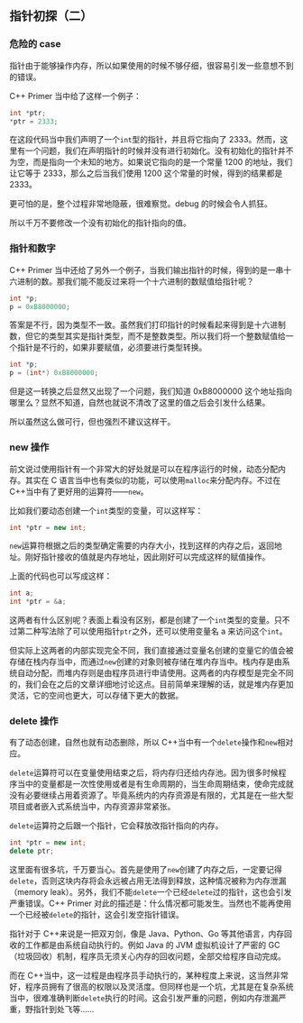 ## 指针初探（二）

### 危险的 case

指针由于能够操作内存，所以如果使用的时候不够仔细，很容易引发一些意想不到的错误。

C++ Primer 当中给了这样一个例子：

```C++
int *ptr;
*ptr = 2333;
```

在这段代码当中我们声明了一个`int`型的指针，并且将它指向了 2333。然而，这里有一个问题，我们在声明指针的时候并没有进行初始化。没有初始化的指针并不为空，而是指向一个未知的地方。如果说它指向的是一个常量 1200 的地址，我们让它等于 2333，那么之后当我们使用 1200 这个常量的时候，得到的结果都是 2333。

更可怕的是，整个过程非常地隐蔽，很难察觉。debug 的时候会令人抓狂。

所以千万不要修改一个没有初始化的指针指向的值。

### 指针和数字

C++ Primer 当中还给了另外一个例子，当我们输出指针的时候，得到的是一串十六进制的数。那我们能不能反过来将一个十六进制的数赋值给指针呢？

```C++
int *p;
p = 0xB8000000;
```

答案是不行，因为类型不一致。虽然我们打印指针的时候看起来得到是十六进制数，但它的类型其实是指针类型，而不是整数类型。所以我们将一个整数赋值给一个指针是不行的，如果非要赋值，必须要进行类型转换。

```C++
int *p;
p = (int*) 0xB8000000;
```

但是这一转换之后显然又出现了一个问题，我们知道 0xB8000000 这个地址指向哪里么？显然不知道，自然也就说不清改了这里的值之后会引发什么结果。

所以虽然这么做可行，但也强烈不建议这样干。

### new 操作

前文说过使用指针有一个非常大的好处就是可以在程序运行的时候，动态分配内存。其实在 C 语言当中也有类似的功能，可以使用`malloc`来分配内存。不过在 C++当中有了更好用的运算符——`new`。

比如我们要动态创建一个`int`类型的变量，可以这样写：

```C++
int *ptr = new int;
```

`new`运算符根据之后的类型确定需要的内存大小，找到这样的内存之后，返回地址。刚好指针接收的值就是内存地址，因此刚好可以完成这样的赋值操作。

上面的代码也可以写成这样：

```C++
int a;
int *ptr = &a;
```

这两者有什么区别呢？表面上看没有区别，都是创建了一个`int`类型的变量。只不过第二种写法除了可以使用指针`ptr`之外，还可以使用变量名 a 来访问这个`int`。

但实际上这两者的内部实现完全不同，我们直接通过变量名创建的变量它的值会被存储在栈内存当中，而通过`new`创建的对象则被存储在堆内存当中。栈内存是由系统自动分配，而堆内存则是由程序员进行申请使用。这两者的内存模型是完全不同的，我们会在之后的文章详细地讨论这点。目前简单来理解的话，就是堆内存更加灵活，它的空间也更大，可以存储下更大的数据。

### delete 操作

有了动态创建，自然也就有动态删除，所以 C++当中有一个`delete`操作和`new`相对应。

`delete`运算符可以在变量使用结束之后，将内存归还给内存池。因为很多时候程序当中的变量都是一次性使用或者是有生命周期的，当生命周期结束，使命完成就没有必要继续占用着资源了。毕竟系统内的内存资源是有限的，尤其是在一些大型项目或者嵌入式系统当中，内存资源非常紧张。

`delete`运算符之后跟一个指针，它会释放改指针指向的内存。

```C++
int *ptr = new int;
delete ptr;
```

这里面有很多坑，千万要当心。首先是使用了`new`创建了内存之后，一定要记得`delete`，否则这块内存将会永远被占用无法得到释放，这种情况被称为内存泄漏（memory leak）。另外，我们不能`delete`一个已经`delete`过的指针，这也会引发严重错误。C++ Primer 对此的描述是：什么情况都可能发生。当然也不能再使用一个已经被`delete`的指针，这会引发空指针错误。

指针对于 C++来说是一把双刃剑，像是 Java、Python、Go 等其他语言，内存回收的工作都是由系统自动执行的。例如 Java 的 JVM 虚拟机设计了严密的 GC（垃圾回收）机制，程序员无须关心内存的回收问题，全部交给程序自动完成。

而在 C++当中，这一过程是由程序员手动执行的，某种程度上来说，这当然非常好，程序员拥有了很高的权限以及灵活度。但同样也是一个坑，尤其是在复杂系统当中，很难准确判断`delete`执行的时间。这会引发严重的问题，例如内存泄漏严重，野指针到处飞等……
